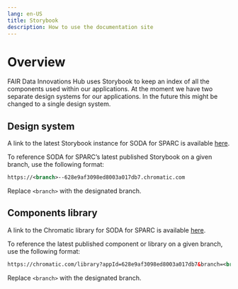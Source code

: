 ```yaml
---
lang: en-US
title: Storybook
description: How to use the documentation site
---
```


# Overview

FAIR Data Innovations Hub uses Storybook to keep an index of all the components used within our applications. At the moment we have two separate design systems for our applications. In the future this might be changed to a single design system.

## Design system

A link to the latest Storybook instance for SODA for SPARC is available [here](https://main--628e9af3098ed8003a017db7.chromatic.com).

To reference SODA for SPARC’s latest published Storybook on a given branch, use the following format:

```xml
https://<branch>--628e9af3098ed8003a017db7.chromatic.com
```

Replace `<branch>` with the designated branch.

## Components library

A link to the Chromatic library for SODA for SPARC is available [here](https://chromatic.com/library?appId=628e9af3098ed8003a017db7&branch=main).

To reference the latest published component or library on a given branch, use the following format:

```xml
https://chromatic.com/library?appId=628e9af3098ed8003a017db7&branch=<branch>
```

Replace `<branch>` with the designated branch.
